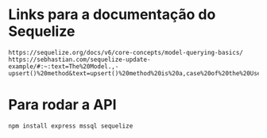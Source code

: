 # Links para a documentação do Sequelize 
    https://sequelize.org/docs/v6/core-concepts/model-querying-basics/
    https://sebhastian.com/sequelize-update-example/#:~:text=The%20Model.,-upsert()%20method&text=upsert()%20method%20is%20a,case%20of%20the%20Users%20table.
    
    
# Para rodar a API
    npm install express mssql sequelize
